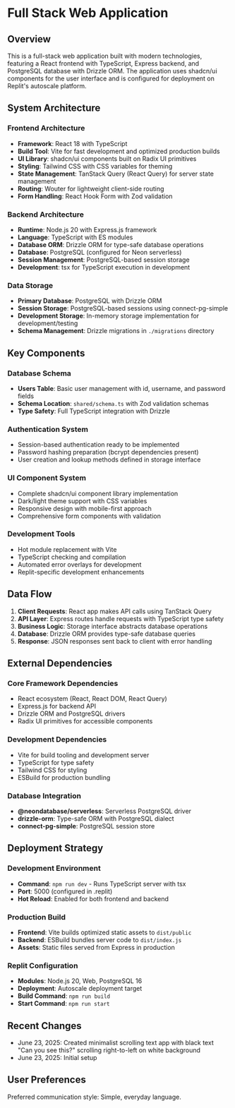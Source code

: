 # Full Stack Web Application

## Overview

This is a full-stack web application built with modern technologies, featuring a React frontend with TypeScript, Express backend, and PostgreSQL database with Drizzle ORM. The application uses shadcn/ui components for the user interface and is configured for deployment on Replit's autoscale platform.

## System Architecture

### Frontend Architecture
- **Framework**: React 18 with TypeScript
- **Build Tool**: Vite for fast development and optimized production builds
- **UI Library**: shadcn/ui components built on Radix UI primitives
- **Styling**: Tailwind CSS with CSS variables for theming
- **State Management**: TanStack Query (React Query) for server state management
- **Routing**: Wouter for lightweight client-side routing
- **Form Handling**: React Hook Form with Zod validation

### Backend Architecture
- **Runtime**: Node.js 20 with Express.js framework
- **Language**: TypeScript with ES modules
- **Database ORM**: Drizzle ORM for type-safe database operations
- **Database**: PostgreSQL (configured for Neon serverless)
- **Session Management**: PostgreSQL-based session storage
- **Development**: tsx for TypeScript execution in development

### Data Storage
- **Primary Database**: PostgreSQL with Drizzle ORM
- **Session Storage**: PostgreSQL-based sessions using connect-pg-simple
- **Development Storage**: In-memory storage implementation for development/testing
- **Schema Management**: Drizzle migrations in `./migrations` directory

## Key Components

### Database Schema
- **Users Table**: Basic user management with id, username, and password fields
- **Schema Location**: `shared/schema.ts` with Zod validation schemas
- **Type Safety**: Full TypeScript integration with Drizzle

### Authentication System
- Session-based authentication ready to be implemented
- Password hashing preparation (bcrypt dependencies present)
- User creation and lookup methods defined in storage interface

### UI Component System
- Complete shadcn/ui component library implementation
- Dark/light theme support with CSS variables
- Responsive design with mobile-first approach
- Comprehensive form components with validation

### Development Tools
- Hot module replacement with Vite
- TypeScript checking and compilation
- Automated error overlays for development
- Replit-specific development enhancements

## Data Flow

1. **Client Requests**: React app makes API calls using TanStack Query
2. **API Layer**: Express routes handle requests with TypeScript type safety
3. **Business Logic**: Storage interface abstracts database operations
4. **Database**: Drizzle ORM provides type-safe database queries
5. **Response**: JSON responses sent back to client with error handling

## External Dependencies

### Core Framework Dependencies
- React ecosystem (React, React DOM, React Query)
- Express.js for backend API
- Drizzle ORM and PostgreSQL drivers
- Radix UI primitives for accessible components

### Development Dependencies
- Vite for build tooling and development server
- TypeScript for type safety
- Tailwind CSS for styling
- ESBuild for production bundling

### Database Integration
- **@neondatabase/serverless**: Serverless PostgreSQL driver
- **drizzle-orm**: Type-safe ORM with PostgreSQL dialect
- **connect-pg-simple**: PostgreSQL session store

## Deployment Strategy

### Development Environment
- **Command**: `npm run dev` - Runs TypeScript server with tsx
- **Port**: 5000 (configured in .replit)
- **Hot Reload**: Enabled for both frontend and backend

### Production Build
- **Frontend**: Vite builds optimized static assets to `dist/public`
- **Backend**: ESBuild bundles server code to `dist/index.js`
- **Assets**: Static files served from Express in production

### Replit Configuration
- **Modules**: Node.js 20, Web, PostgreSQL 16
- **Deployment**: Autoscale deployment target
- **Build Command**: `npm run build`
- **Start Command**: `npm run start`

## Recent Changes

- June 23, 2025: Created minimalist scrolling text app with black text "Can you see this?" scrolling right-to-left on white background
- June 23, 2025: Initial setup

## User Preferences

Preferred communication style: Simple, everyday language.
